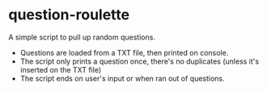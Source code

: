 # question-roulette
A simple script to pull up random questions.
* Questions are loaded from a TXT file, then printed on console.
* The script only prints a question once, there's no duplicates (unless it's inserted on the TXT file)
* The script ends on user's input or when ran out of questions.
